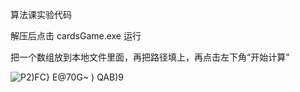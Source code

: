 算法课实验代码

解压后点击 cardsGame.exe 运行

把一个数组放到本地文件里面，再把路径填上，再点击左下角“开始计算”

![P2)FC} `E@70G~` ) QAB)9](https://user-images.githubusercontent.com/74699943/201346555-0d5b7e9d-036b-4452-b8fc-8dc4380fb968.png)
